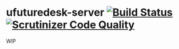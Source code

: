 ufuturedesk-server [![Build Status](https://travis-ci.org/uFutureLabs/ufuturedesk-server.svg?branch=master)](https://travis-ci.org/uFutureLabs/ufuturedesk-server) [![Scrutinizer Code Quality](https://scrutinizer-ci.com/g/uFutureLabs/ufuturedesk-server/badges/quality-score.png?s=9bce06af9ecddcab3ef6d09af2ded04272b75f9c)](https://scrutinizer-ci.com/g/uFutureLabs/ufuturedesk-server/)
==================
WIP
